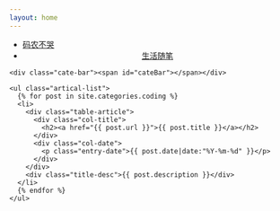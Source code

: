 ```yaml
---
layout: home
---
```


<div class="index-content coding">
  <div class="section">
    <ul class="artical-cate">
      <li class="on"><a href="/"><span>码农不哭</span></a></li> <!-- 如果href是/coding，在主页上再点一次码农不哭就会找不到页面，因为没有配置coding的文件夹 -->
      <li style="text-align:center"><a href="/life"><span>生活随笔</span></a></li>
    </ul>

    <div class="cate-bar"><span id="cateBar"></span></div>

    <ul class="artical-list">
      {% for post in site.categories.coding %}
      <li>
        <div class="table-article">
          <div class="col-title">
            <h2><a href="{{ post.url }}">{{ post.title }}</a></h2>
          </div>
          <div class="col-date">
            <p class="entry-date">{{ post.date|date:"%Y-%m-%d" }}</p>
          </div>
        </div>
        <div class="title-desc">{{ post.description }}</div>
      </li>
      {% endfor %}
    </ul>
  </div>
  <div class="aside">
  </div>

</div>
